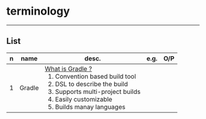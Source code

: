 # terminology

---

## List
|n|name|desc.|e.g.|O/P|
|-|----|-----|----|---|
|1|Gradle|<ins>What is Gradle ?</ins><br/>&ensp;1. Convention based build tool<br/>&ensp;2. DSL to describe the build<br/>&ensp;3. Supports multi-project builds<br/>&ensp;4. Easily customizable<br/>&ensp;5. Builds manay languages
